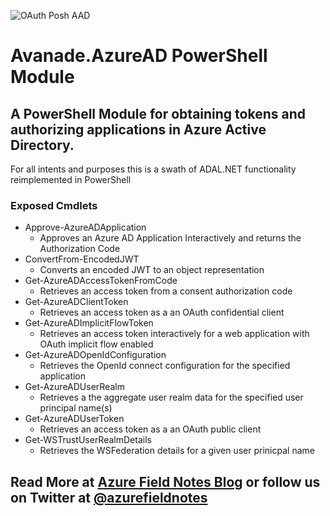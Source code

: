 [Azure Field Notes Blog]: https://www.azurefieldnotes.com/2016/08/03/azure-azure-active-directory-powershell-hard-way/
[@azurefieldnotes]: https://twitter.com/azurefieldnotes
![OAuth Posh AAD](https://azurefieldnotesblog.blob.core.windows.net/wp-content/2016/08/poshoauth-300x196.png)
# Avanade.AzureAD PowerShell Module
## A PowerShell Module for obtaining tokens and authorizing applications in Azure Active Directory.

For all intents and purposes this is a swath of ADAL.NET functionality reimplemented in PowerShell

### Exposed Cmdlets
* Approve-AzureADApplication
    * Approves an Azure AD Application Interactively and returns the Authorization Code
* ConvertFrom-EncodedJWT         
    * Converts an encoded JWT to an object representation
* Get-AzureADAccessTokenFromCode 
    * Retrieves an access token from a consent authorization code
* Get-AzureADClientToken         
    * Retrieves an access token as a an OAuth confidential client
* Get-AzureADImplicitFlowToken   
    * Retrieves an access token interactively for a web application with OAuth implicit flow enabled
* Get-AzureADOpenIdConfiguration 
    * Retrieves the OpenId connect configuration for the specified application
* Get-AzureADUserRealm           
    * Retrieves a the aggregate user realm data for the specified user principal name(s)
* Get-AzureADUserToken           
    * Retrieves an access token as a an OAuth public client
* Get-WSTrustUserRealmDetails
    * Retrieves the WSFederation details for a given user prinicpal name


## Read More at [Azure Field Notes Blog][] or follow us on Twitter at [@azurefieldnotes][]
